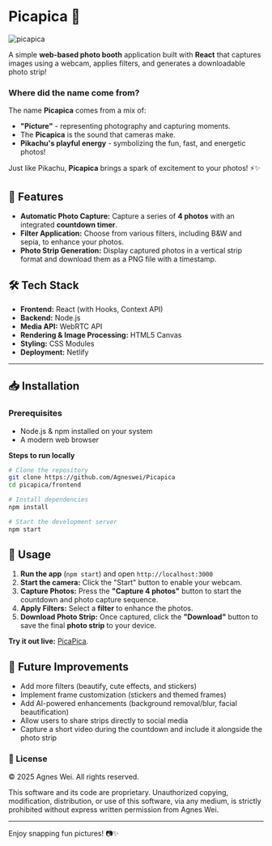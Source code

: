 # Picapica 📸
![picapica](https://github.com/user-attachments/assets/4a6629c9-0c75-4a3a-a9f5-355712e2a372)


A simple **web-based photo booth** application built with **React** that captures images using a webcam, applies filters, and generates a downloadable photo strip!

### Where did the name come from?
The name **Picapica** comes from a mix of:
- **"Picture"** - representing photography and capturing moments.
- The **Picapica** is the sound that cameras make.
- **Pikachu's playful energy** - symbolizing the fun, fast, and energetic photos!

Just like Pikachu, **Picapica** brings a spark of excitement to your photos! ⚡✨


## 🚀 Features
- **Automatic Photo Capture:** Capture a series of **4 photos** with an integrated **countdown timer**.
- **Filter Application:** Choose from various filters, including B&W and sepia, to enhance your photos.
- **Photo Strip Generation:** Display captured photos in a vertical strip format and download them as a PNG file with a timestamp.

## 🛠 Tech Stack
- **Frontend:** React (with Hooks, Context API)
- **Backend:** Node.js
- **Media API:** WebRTC API
- **Rendering & Image Processing:** HTML5 Canvas
- **Styling:** CSS Modules
- **Deployment:** Netlify

---

## 📥 Installation
### **Prerequisites**
- Node.js & npm installed on your system
- A modern web browser

**Steps to run locally**
```sh
# Clone the repository
git clone https://github.com/Agneswei/Picapica
cd picapica/frontend

# Install dependencies
npm install

# Start the development server
npm start
```


## 📸 Usage
1. **Run the app** (`npm start`) and open `http://localhost:3000`
2. **Start the camera:** Click the "Start" button to enable your webcam.
3. **Capture Photos:** Press the **"Capture 4 photos"** button to start the countdown and photo capture sequence.
4. **Apply Filters:** Select a **filter** to enhance the photos.
5. **Download Photo Strip:** Once captured, click the **"Download"** button to save the final **photo strip** to your device.

**Try it out live:** [PicaPica](https://picapicaa.netlify.app/).

## 🔧 Future Improvements
- Add more filters (beautify, cute effects, and stickers)
- Implement frame customization (stickers and themed frames)
- Add AI-powered enhancements (background removal/blur, facial beautification)
- Allow users to share strips directly to social media
- Capture a short video during the countdown and include it alongside the photo strip


### 📜 License
© 2025 Agnes Wei. All rights reserved.

This software and its code are proprietary. Unauthorized copying, modification, distribution, or use of this software, via any medium, is strictly prohibited without express written permission from Agnes Wei.

---
Enjoy snapping fun pictures! 📷✨
